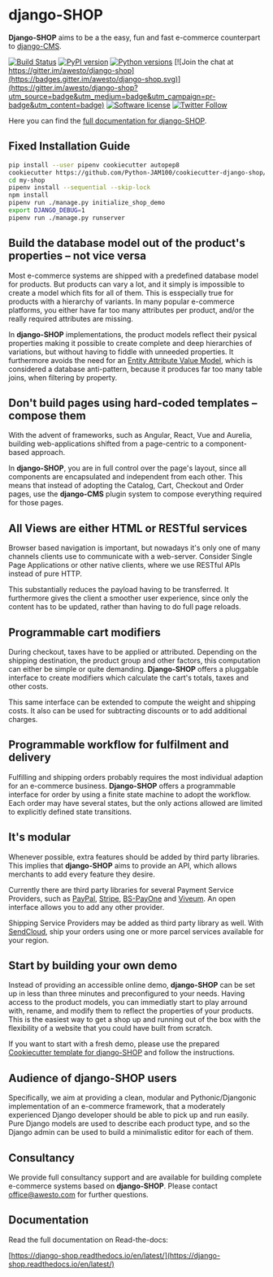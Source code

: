 # django-SHOP

**Django-SHOP** aims to be a the easy, fun and fast e-commerce counterpart to
[django-CMS](https://www.django-cms.org/).

[![Build Status](https://travis-ci.org/awesto/django-shop.svg?branch=master)](https://travis-ci.org/awesto/django-shop?branch=master)
[![PyPI version](https://img.shields.io/pypi/v/django-shop.svg)](https://pypi.python.org/pypi/django-shop)
[![Python versions](https://img.shields.io/pypi/pyversions/django-shop.svg)](https://pypi.python.org/pypi/django-shop)
[![Join the chat at https://gitter.im/awesto/django-shop](https://badges.gitter.im/awesto/django-shop.svg)](https://gitter.im/awesto/django-shop?utm_source=badge&utm_medium=badge&utm_campaign=pr-badge&utm_content=badge)
[![Software license](https://img.shields.io/pypi/l/django-shop.svg)](https://pypi.python.org/pypi/django-shop)
[![Twitter Follow](https://img.shields.io/twitter/follow/djangoSHOP.svg?style=social&label=djangoSHOP)](https://twitter.com/djangoSHOP)

Here you can find the [full documentation for django-SHOP](https://django-shop.readthedocs.io/en/latest/).

## Fixed Installation Guide
```bash
pip install --user pipenv cookiecutter autopep8
cookiecutter https://github.com/Python-JAM100/cookiecutter-django-shop/tree/terry_edit1
cd my-shop
pipenv install --sequential --skip-lock
npm install
pipenv run ./manage.py initialize_shop_demo
export DJANGO_DEBUG=1
pipenv run ./manage.py runserver
```
## Build the database model out of the product's properties – not vice versa

Most e-commerce systems are shipped with a predefined database model for products. But products can
vary a lot, and it simply is impossible to create a model which fits for all of them. This is
esspecially true for products with a hierarchy of variants. In many popular e-commerce platforms,
you either have far too many attributes per product, and/or the really required attributes are
missing.

In **django-SHOP** implementations, the product models reflect their pysical properties making it
possible to create complete and deep hierarchies of variations, but without having to fiddle with
unneeded properties. It furthermore avoids the need for an
[Entity Attribute Value Model](https://en.wikipedia.org/wiki/Entity–attribute–value_model), which
is considered a database anti-pattern, because it produces far too many table joins, when filtering
by property.


## Don't build pages using hard-coded templates – compose them

With the advent of frameworks, such as Angular, React, Vue and Aurelia, building web-applications
shifted from a page-centric to a component-based approach.

In **django-SHOP**, you are in full control over the page's layout, since all components are
encapsulated and independent from each other. This means that instead of adopting the Catalog, Cart,
Checkout and Order pages, use the **django-CMS** plugin system to compose everything required for
those pages.


## All Views are either HTML or RESTful services

Browser based navigation is important, but nowadays it's only one of many channels clients use to
communicate with a web-server. Consider Single Page Applications or other native clients, where we
use RESTful APIs instead of pure HTTP.

This substantially reduces the payload having to be transferred. It furthermore gives the client a
smoother user experience, since only the content has to be updated, rather than having to do full
page reloads.


## Programmable cart modifiers

During checkout, taxes have to be applied or attributed. Depending on the shipping destination, the
product group and other factors, this computation can either be simple or quite demanding.
**Django-SHOP** offers a pluggable interface to create modifiers which calculate the cart's totals,
taxes and other costs.

This same interface can be extended to compute the weight and shipping costs. It also can be used
for subtracting discounts or to add additional charges. 


## Programmable workflow for fulfilment and delivery

Fulfilling and shipping orders probably requires the most individual adaption for an e-commerce business. 
**Django-SHOP** offers a programmable interface for order by using a finite
state machine to adopt the workflow. Each order may have several states, but the only actions
allowed are limited to explicitly defined state transitions.


## It's modular

Whenever possible, extra features should be added by third party libraries. This implies that
**django-SHOP** aims to provide an API, which allows merchants to add every feature they desire.

Currently there are third party libraries for several Payment Service Providers, such as
[PayPal](https://developer.paypal.com/docs/api/overview/), [Stripe](https://stripe.com/docs/api),
[BS-PayOne](https://www.bspayone.com/DE/en) and [Viveum](https://www.viveum.com/?lang=en).
An open interface allows you to add any other provider.

Shipping Service Providers may be added as third party library as well. With
[SendCloud](https://docs.sendcloud.sc/), ship your orders using one or more parcel services
available for your region.


## Start by building your own demo

Instead of providing an accessible online demo, **django-SHOP** can be set up in less than three
minutes and preconfigured to your needs. Having access to the product models, you can immediatly
start to play arround with, rename, and modify them to reflect the properties of your products.
This is the easiest way to get a shop up and running out of the box with the flexibility of a
website that you could have built from scratch.

If you want to start with a fresh demo, please use the prepared
[Cookiecutter template for django-SHOP](https://github.com/awesto/cookiecutter-django-shop)
and follow the instructions. 


## Audience of django-SHOP users

Specifically, we aim at providing a clean, modular and Pythonic/Djangonic implementation of an
e-commerce framework, that a moderately experienced Django developer should be able to pick up
and run easily. Pure Django models are used to describe each product type, and so the Django admin
can be used to build a minimalistic editor for each of them.


## Consultancy

We provide full consultancy support and are available for building complete e-commerce systems based
on **django-SHOP**. Please contact office@awesto.com for further questions.


## Documentation

Read the full documentation on Read-the-docs:

[https://django-shop.readthedocs.io/en/latest/](https://django-shop.readthedocs.io/en/latest/)
